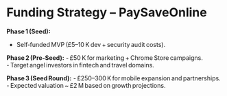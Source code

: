 # Funding Strategy – PaySaveOnline

**Phase 1 (Seed):**
- Self‑funded MVP (£5–10 K dev + security audit costs).

**Phase 2 (Pre‑Seed):**
- £50 K for marketing + Chrome Store campaigns.  
- Target angel investors in fintech and travel domains.

**Phase 3 (Seed Round):**
- £250–300 K for mobile expansion and partnerships.  
- Expected valuation ~ £2 M based on growth projections.
